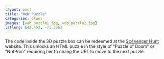 ```yaml
---
layout: post
title: "Web Puzzle"
categories: clues
images: [web_puzzle1.jpg, web_puzzle2.jpg]
latlong: [42.453, -71.396]
---
```


The code inside the 3D puzzle box can be redeemed at the <a href="http://sc4venger-hunt.com/">Sc4venger Hunt</a> website. This unlocks an HTML puzzle in the style of "Puzzle of Doom" or "NotPron" requiring her to chang the URL to move to the next puzzle.